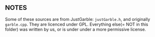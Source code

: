 
## NOTES

Some of these sources are from JustGarble: `justGarble.h`, and originally `garble.cpp`.
They are licenced under GPL. 
Everything else(= NOT in this folder) was written by us, or is under under a more permissive license.